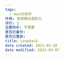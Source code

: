 ```yaml
---
tags:
  - macOS软件
作用: 音频输出虚拟化
评价: 3
设置同步: 不需要
是否已备份:
是否已重装:
title: Loopback
date created: 2023-02-28
date modified: 2023-03-07
---
```

